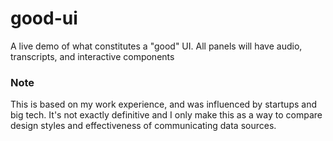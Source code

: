 # good-ui
A live demo of what constitutes a "good" UI. All panels will have audio, transcripts, and interactive components

### Note
This is based on my work experience, and was influenced by startups and big tech. It's not exactly definitive and I only make this as a way to compare design styles and effectiveness of communicating data sources.
